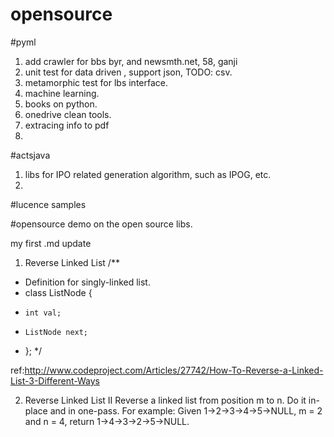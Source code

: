 # opensource

#pyml
1. add crawler for bbs byr, and newsmth.net, 58, ganji
2. unit test for data driven , support json, TODO: csv.
3. metamorphic test for lbs interface.
4. machine  learning.
5. books on python.
6. onedrive clean tools.
7. extracing info to pdf
8. 


#actsjava 
1. libs for IPO related generation algorithm, such as IPOG, etc.
2. 


#lucence
samples

#opensource
demo on the open source libs.





my first .md update


1. Reverse Linked List 
/** 
 * Definition for singly-linked list. 
 * class ListNode { 
 *     int val; 
 *     ListNode next; 
 * }; 
 */

ref:http://www.codeproject.com/Articles/27742/How-To-Reverse-a-Linked-List-3-Different-Ways 

2. Reverse Linked List II 
Reverse a linked list from position m to n. Do it in-place and in one-pass.
For example:
Given 1->2->3->4->5->NULL, m = 2 and n = 4,
return 1->4->3->2->5->NULL.


